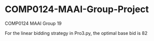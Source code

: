 # COMP0124-MAAI-Group-Project
COMP0124 MAAI Group 19

For the linear bidding strategy in Pro3.py, the optimal base bid is 82
